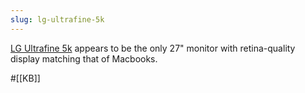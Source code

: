 ```yaml
---
slug: lg-ultrafine-5k
---
```


[LG Ultrafine 5k](https://www.apple.com/ca/shop/product/HMUB2LL/A/lg-ultrafine-5k-display) appears to be the only 27" monitor with retina-quality display matching that of Macbooks.

#[[KB]]